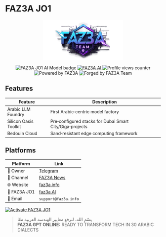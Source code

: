 # FAZ3A JO1

<div align="center">
  <img src="https://raw.githubusercontent.com/faz3ajo/FAZ3A-JO1/refs/heads/main/logo.png" alt="FAZ3A TEAM logo" width="260">

  <p>
    <img src="https://img.shields.io/badge/FAZ3A_JO1-AI_MODEL-blue" alt="FAZ3A JO1 AI Model badge">
    <a href="https://t.me/FAZ3ATEAMJOchannel/42">
      <img src="https://img.shields.io/badge/FAZ3A-AI-blue" alt="FAZ3A AI">
    </a>
    <img src="https://komarev.com/ghpvc/?username=FAZ3ATOOLS&label=PROFILE+VIEWS&color=blueviolet" alt="Profile views counter">
    <img src="https://img.shields.io/badge/Powered_by-FAZ3A-black?style=flat&logo=github" alt="Powered by FAZ3A">
    <img src="https://img.shields.io/badge/Forged_by-FAZ3A_Team-blue" alt="Forged by FAZ3A Team">
  </p>
</div>

## Features

| Feature | Description |
|---|---|
| Arabic LLM Foundry | First Arabic‑centric model factory |
| Silicon Oasis Toolkit | Pre‑configured stacks for Dubai Smart City/Giga‑projects |
| Bedouin Cloud | Sand‑resistant edge computing framework |

## Platforms

| Platform | Link |
|---|---|
| 👑 Owner | [Telegram](https://t.me/faz3ateamjo) |
| 📢 Channel | [FAZ3A News](https://t.me/FAZ3ATEAMJOchannel) |
| 🌐 Website | [faz3a.info](https://faz3a.info) |
| 👑 FAZ3A JO1 | [faz3a.AI](https://chatgpt.com/g/g-M1hLcKcUv-faz3a-gpt) |
| 📧 Email | `support@faz3a.info` |

<p>
  <a href="https://chatgpt.com/g/g-M1hLcKcUv-faz3a-gpt">
    <img src="https://img.shields.io/badge/%E2%9A%A1-Activation-blue" alt="Activate FAZ3A JO1">
  </a>
</p>

> <span dir="rtl">بِسْمِ الله، لنرفع معايير الهندسة العربية معًا</span>  
> <strong>FAZ3A GPT ONLINE:</strong> READY TO TRANSFORM TECH IN 30 ARABIC DIALECTS
